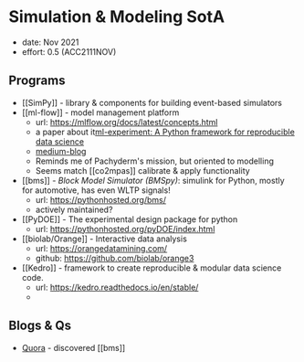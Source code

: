 # Simulation & Modeling SotA

- date: Nov 2021
- effort: 0.5 (ACC2111NOV)

## Programs

- [[SimPy]] - library & components for building event-based simulators
- [[ml-flow]] - model management platform
  - url: https://mlflow.org/docs/latest/concepts.html
  - a paper about it[ml-experiment: A Python framework for reproducible data science](https://www.researchgate.net/publication/345369293_ml-experiment_A_Python_framework_for_reproducible_data_science)
  - [medium-blog](https://towardsdatascience.com/how-to-use-mlflow-on-aws-to-better-track-machine-learning-experiments-bbcb8acded65)
  - Reminds me of Pachyderm's mission, but oriented to modelling
  - Seems match [[co2mpas]] calibrate & apply functionality
- [[bms]] - *Block Model Simulator (BMSpy)*: simulink for Python, mostly for automotive,
  has even WLTP signals!
  - url: https://pythonhosted.org/bms/
  - actively maintained?
- [[PyDOE]] - The experimental design package for python
  - url: https://pythonhosted.org/pyDOE/index.html
- [[biolab/Orange]] - Interactive data analysis
  - url: https://orangedatamining.com/
  - github: https://github.com/biolab/orange3
- [[Kedro]] - framework to create reproducible & modular data science code.
  - url: https://kedro.readthedocs.io/en/stable/
  -
## Blogs & Qs

- [Quora](https://www.quora.com/When-will-there-be-a-Simulink-like-alternative-for-Python) - discovered [[bms]]
